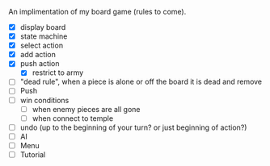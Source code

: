 An implimentation of my board game (rules to come).

- [x] display board
- [x] state machine
- [x] select action
- [x] add action
- [x] push action
  - [x] restrict to army
- [ ] "dead rule", when a piece is alone or off the board it is dead and remove
- [ ] Push
- [ ] win conditions
  - [ ] when enemy pieces are all gone
  - [ ] when connect to temple
- [ ] undo (up to the beginning of your turn? or just beginning of action?)
- [ ] AI
- [ ] Menu
- [ ] Tutorial
